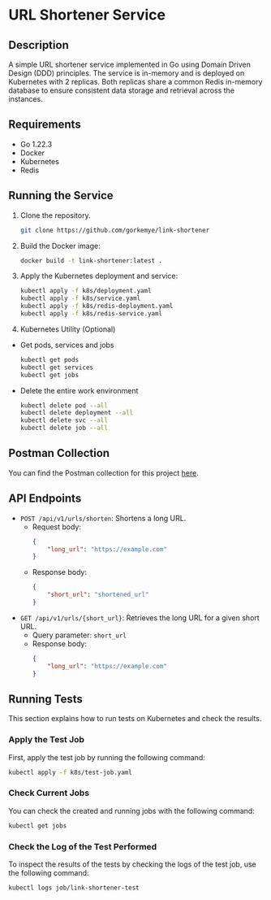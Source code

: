 # URL Shortener Service

## Description

A simple URL shortener service implemented in Go using Domain Driven Design (DDD) principles. The service is in-memory
and is deployed on Kubernetes with 2 replicas. Both replicas share a common Redis in-memory database to ensure
consistent data storage and retrieval across the instances.

## Requirements

- Go 1.22.3
- Docker
- Kubernetes
- Redis


## Running the Service

1. Clone the repository.
    ```sh
    git clone https://github.com/gorkemye/link-shortener
    ```
2. Build the Docker image:
    ```sh
    docker build -t link-shortener:latest .
    ```
3. Apply the Kubernetes deployment and service:
    ```sh
    kubectl apply -f k8s/deployment.yaml
    kubectl apply -f k8s/service.yaml
    kubectl apply -f k8s/redis-deployment.yaml
    kubectl apply -f k8s/redis-service.yaml
    ```
4. Kubernetes Utility (Optional)
* Get pods, services and jobs
    ```sh
    kubectl get pods
    kubectl get services
    kubectl get jobs 
   ```
* Delete the entire work environment
    ```sh
    kubectl delete pod --all
    kubectl delete deployment --all
    kubectl delete svc --all
    kubectl delete job --all

    ```

## Postman Collection

You can find the Postman collection for this project [here](link-shortener.postman_collection.json).



## API Endpoints

- `POST /api/v1/urls/shorten`: Shortens a long URL.
    - Request body:
        ```json
        {
            "long_url": "https://example.com"
        }
        ```
    - Response body:
        ```json
        {
            "short_url": "shortened_url"
        }
        ```
- `GET /api/v1/urls/{short_url}`: Retrieves the long URL for a given short URL.
    - Query parameter: `short_url`
    - Response body:
        ```json
        {
            "long_url": "https://example.com"
        }
        ```

## Running Tests

This section explains how to run tests on Kubernetes and check the results.

### Apply the Test Job

First, apply the test job by running the following command:

```sh
kubectl apply -f k8s/test-job.yaml
```
### Check Current Jobs
You can check the created and running jobs with the following command:

```sh
kubectl get jobs
```

### Check the Log of the Test Performed
To inspect the results of the tests by checking the logs of the test job, use the following command:
```sh
kubectl logs job/link-shortener-test
```
